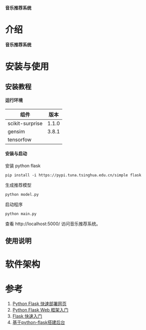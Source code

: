 **音乐推荐系统**

# 介绍
**音乐推荐系统**

# 安装与使用

## 安装教程

#### 运行环境

| 组件            | 版本 |
| --------------- | ---- |
| scikit-surprise |  1.1.0    |
| gensim          |  3.8.1    |
| tensorfow       |      |


#### 安装与启动

安装 python flask

```shell script
pip install -i https://pypi.tuna.tsinghua.edu.cn/simple flask
```

生成推荐模型

```shell script
python model.py
```


启动程序

```shell script
python main.py
```

查看 http://localhost:5000/ 访问音乐推荐系统。


## 使用说明

# 软件架构



# 参考
1. [Python Flask 快速部署网页](https://www.jianshu.com/p/c8b321087eca)
2. [Python Flask Web 框架入门](https://blog.csdn.net/sinat_38682860/article/details/82354342)
2. [Flask 快速入门](http://docs.jinkan.org/docs/flask/quickstart.html#a-minimal-application)
3. [基于python-flask搭建后台](https://blog.csdn.net/WinerChopin/article/details/81060230)